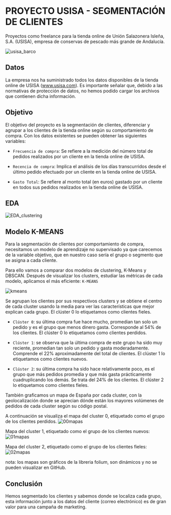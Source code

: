# PROYECTO USISA - SEGMENTACIÓN DE CLIENTES
Proyectos como freelance  para la tienda online de Unión Salazonera Isleña, S.A. (USISA),  empresa de conservas de pescado más grande de Andalucía.

![usisa_barco](https://github.com/AndresMembrillo/proyecto-usisa/assets/145653361/d019eb2f-299d-4f14-b5c2-a1bae1c6bb58)

## Datos
La empresa nos ha suministrado todos los datos disponibles de la tienda online de USISA (www.usisa.com). Es importante señalar que, debido a las normativas de protección de datos, no hemos podido cargar los archivos que contienen dicha información.

## Objetivo 
El objetivo del proyecto es la segmentación de clientes, diferenciar y agrupar a los clientes de la tienda online según su comportamiento de compra. Con los datos existentes se pueden obtener las siguientes variables:

- `Frecuencia de compra`: Se refiere a la medición del número total de pedidos realizados por un cliente en la tienda online de USISA. 

- `Recencia de compra`: Implica el análisis de los días transcurridos desde el último pedido efectuado por un cliente en la tienda online de USISA.

- `Gasto Total`: Se refiere al monto total (en euros) gastado por un cliente en todos sus pedidos realizados en la tienda online de USISA.

## EDA

![EDA_clustering](https://github.com/AndresMembrillo/proyecto-usisa/assets/145653361/22cefa6b-f4d0-4541-ada2-d854a24b56e2)

## Modelo K-MEANS
Para la segmentación de clientes por comportamiento de compra, necesitamos un modelo de aprendizaje no supervisado ya que carecemos de la variable objetivo, que en nuestro caso sería el grupo o segmento que se asigna a cada cliente.

Para ello vamos a comparar dos modelos de clustering, K-Means y DBSCAN. Después de visualizar los clusters, estudiar las métricas de cada modelo, aplicamos el más eficiente: `K-MEANS`

![kmeans](https://github.com/AndresMembrillo/proyecto-usisa/assets/145653361/39023b00-5e1a-4691-af45-62390ea09e00)

Se agrupan los clientes por sus respectivos clusters y se obtiene el centro de cada cluster usando la media para ver las características que mejor explican cada grupo. El clúster 0  lo etiquetamos como clientes fieles.

- `Clúster 0`: su última compra fue hace mucho, promedian tan solo un pedido y es el grupo que menos dinero gasta. Corresponde al 54% de los clientes. El clúster 0  lo etiquetamos como clientes perdidos.

- `Clúster 1`: se observa que la última compra de este grupo ha sido muy reciente, promedian tan solo un pedido y gasta moderadamente. Comprende el 22% aproximadamente del total de clientes. El clúster 1  lo etiquetamos como clientes nuevos.

- `Clúster 2`: su última compra ha sido hace relativamente poco, es el grupo que más pedidos promedia y que más gasta prácticamente cuadruplicando los demás. Se trata del 24% de los clientes. El clúster 2 lo etiquetamos como clientes fieles.

También graficamos un mapa de España por cada cluster, con la geolocalización donde se aprecian dónde están los mayores volúmenes de pedidos de cada cluster según su código postal. 

A continuación se visualiza el mapa del cluster 0, etiquetado como el grupo de los clientes perdidos.
![00mapas](https://github.com/AndresMembrillo/proyecto-usisa/assets/145653361/fd60302d-47bb-436e-a1e3-b071b233d565)

Mapa del cluster 1, etiquetado como el grupo de los clientes nuevos:
![01mapas](https://github.com/AndresMembrillo/proyecto-usisa/assets/145653361/9894d5c4-40f7-4ead-ae93-c417bfe48310)

Mapa del cluster 2, etiquetado como el grupo de los clientes fieles:
![02mapas](https://github.com/AndresMembrillo/proyecto-usisa/assets/145653361/13faae0a-e58b-4482-bba6-f43718d8e7e2)

  nota: los mapas son gráficos de la libreria folium, son dinámicos y no se pueden visualizar en GitHub.

## Conclusión
Hemos segmentado los clientes y sabemos donde se localiza cada grupo, esta información junto a los datos del cliente (correo electrónico) es de gran valor para una campaña de marketing.

